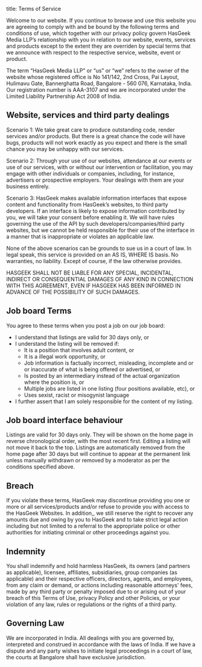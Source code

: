 title: Terms of Service

Welcome to our website. If you continue to browse and use this website you are agreeing to comply with and be bound by the following terms and conditions of use, which together with our privacy policy govern HasGeek Media LLP’s relationship with you in relation to our website, events, services and products except to the extent they are overriden by special terms that we announce with respect to the respective service, website, event or product.

The term “HasGeek Media LLP” or “us” or “we” refers to the owner of the website whose registered office is No 141/142, 2nd Cross, Pai Layout, Hulimavu Gate, Bannerghatta Road, Bangalore - 560 076, Karnataka, India. Our registration number is AAA-3107 and we are incorporated under the Limited Liability Partnership Act 2008 of India. 

## Website, services and third party dealings 

Scenario 1: We take great care to produce outstanding code, render services and/or products. But there is a great chance the code will have bugs, products will not work exactly as you expect and there is the small chance you may be unhappy with our services. 

Scenario 2: Through your use of our websites, attendance at our events or use of our services, with or without our intervention or facilitation, you may engage with other individuals or companies, including, for instance, advertisers or prospective employers. Your dealings with them are your business entirely. 

Scenario 3: HasGeek makes available information interfaces that expose content and functionality from HasGeek’s websites, to third party developers. If an interface is likely to expose information contributed by you, we will take your consent before enabling it. We will have rules governing the use of the API by such developers/companies/third party websites, but we cannot be held responsible for their use of the interface in a manner that is inappropriate or violates an applicable law.

None of the above scenarios can be grounds to sue us in a court of law. In legal speak, this service is provided on an AS IS, WHERE IS basis. No warranties, no liability. Except of course, if the law otherwise provides.

HASGEEK SHALL NOT BE LIABLE FOR ANY SPECIAL, INCIDENTAL, INDIRECT OR CONSEQUENTIAL DAMAGES OF ANY KIND IN CONNECTION WITH THIS AGREEMENT, EVEN IF HASGEEK HAS BEEN INFORMED IN ADVANCE OF THE POSSIBILITY OF SUCH DAMAGES.

## Job board Terms

You agree to these terms when you post a job on our job board:

* I understand that listings are valid for 30 days only, or
* I understand the listing will be removed if:
	* It is a position that involves adult content, or
	* It is a illegal work opportunity, or
	* Job information is factually incorrect, misleading, incomplete and or or inaccurate of what is being offered or advertised, or
	* Is posted by an intermediary instead of the actual organization where the position is, or
	* Multiple jobs are listed in one listing (four positions available, etc), or
	* Uses sexist, racist or misogynist language
* I further assert that I am solely responsible for the content of my listing.


## Job board interface behaviour

Listings are valid for 30 days only. They will be shown on the home page in reverse chronological order, with the most recent first. Editing a listing will not move it back to the top. Listings are automatically removed from the home page after 30 days but will continue to appear at the permanent link unless manually withdrawn or removed by a moderator as per the conditions specified above.

## Breach

If you violate these terms, HasGeek may discontinue providing you one or more or all services/products and/or refuse to provide you with access to the HasGeek Websites. In addition,, we still reserve the right to recover any amounts due and owing by you to HasGeek and to take strict legal action including but not limited to a referral to the appropriate police or other authorities for initiating criminal or other proceedings against you.

## Indemnity

You shall indemnify and hold harmless HasGeek, its owners (and partners as applicable), licensee, affiliates, subsidiaries, group companies (as applicable) and their respective officers, directors, agents, and employees, from any claim or demand, or actions including reasonable attorneys' fees, made by any third party or penalty imposed due to or arising out of your breach of this Terms of Use, privacy Policy and other Policies, or your violation of any law, rules or regulations or the rights of a third party.

## Governing Law

We are incorporated in India. All dealings with you are governed by, interpreted and construed in accordance with the laws of India. If we have a dispute and any party wishes to initiate legal proceedings in a court of law, the courts at Bangalore shall have exclusive jurisdiction.